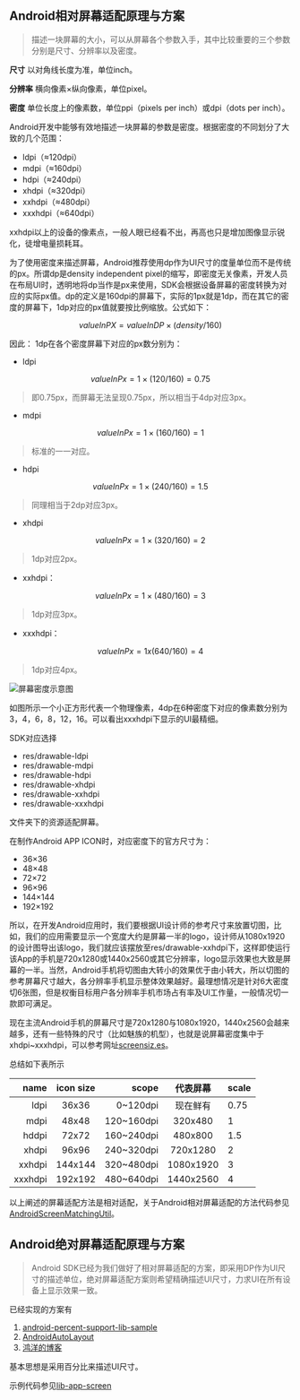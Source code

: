 ## Android相对屏幕适配原理与方案

> 描述一块屏幕的大小，可以从屏幕各个参数入手，其中比较重要的三个参数分别是尺寸、分辨率以及密度。

**尺寸**
以对角线长度为准，单位inch。

**分辨率**
横向像素×纵向像素，单位pixel。

**密度**
单位长度上的像素数，单位ppi（pixels per inch）或dpi（dots per inch）。

Android开发中能够有效地描述一块屏幕的参数是密度。根据密度的不同划分了大致的几个范围：
- ldpi（≈120dpi）
- mdpi（≈160dpi）
- hdpi（≈240dpi）
- xhdpi（≈320dpi）
- xxhdpi（≈480dpi）
- xxxhdpi（≈640dpi）

xxhdpi以上的设备的像素点，一般人眼已经看不出，再高也只是增加图像显示锐化，徒增电量损耗耳。

为了使用密度来描述屏幕，Android推荐使用dp作为UI尺寸的度量单位而不是传统的px。所谓dp是density independent pixel的缩写，即密度无关像素，开发人员在布局UI时，透明地将dp当作是px来使用，SDK会根据设备屏幕的密度转换为对应的实际px值。dp的定义是160dpi的屏幕下，实际的1px就是1dp，而在其它的密度的屏幕下，1dp对应的px值就要按比例缩放。公式如下：
```math
valueInPX = valueInDP × (density / 160)
```

因此：
1dp在各个密度屏幕下对应的px数分别为：
- ldpi

```math
valueInPx = 1 × (120 / 160) = 0.75
```
> 即0.75px，而屏幕无法呈现0.75px，所以相当于4dp对应3px。

- mdpi

```math
valueInPx = 1 × (160 / 160) = 1
```
> 标准的一一对应。

- hdpi

```math
valueInPx = 1 × (240 / 160) = 1.5
```
> 同理相当于2dp对应3px。

- xhdpi

```math
valueInPx = 1 × (320 / 160) = 2
```
> 1dp对应2px。

- xxhdpi：

```math
valueInPx = 1 × (480 / 160) = 3
```
> 1dp对应3px。

- xxxhdpi：

```math
 valueInPx = 1 x (640 / 160) = 4
```
> 1dp对应4px。

![屏幕密度示意图](http://upload-images.jianshu.io/upload_images/2048485-863a686e161f31b8.png?imageMogr2/auto-orient/strip%7CimageView2/2/w/1240)

如图所示一个小正方形代表一个物理像素，4dp在6种密度下对应的像素数分别为3，4，6，8，12，16。可以看出xxxhdpi下显示的UI最精细。

SDK对应选择
- res/drawable-ldpi
- res/drawable-mdpi
- res/drawable-hdpi
- res/drawable-xhdpi
- res/drawable-xxhdpi
- res/drawable-xxxhdpi

文件夹下的资源适配屏幕。

在制作Android APP ICON时，对应密度下的官方尺寸为：
- 36×36
- 48×48
- 72×72
- 96×96
- 144×144
- 192×192

所以，在开发Android应用时，我们要根据UI设计师的参考尺寸来放置切图，比如，我们的应用需要显示一个宽度大约是屏幕一半的logo，设计师从1080x1920的设计图导出该logo，我们就应该摆放至res/drawable-xxhdpi下，这样即使运行该App的手机是720x1280或1440x2560或其它分辨率，logo显示效果也大致是屏幕的一半。当然，Android手机将切图由大转小的效果优于由小转大，所以切图的参考屏幕尺寸越大，各分辨率手机显示整体效果越好。最理想情况是针对6大密度切6张图，但是权衡目标用户各分辨率手机市场占有率及UI工作量，一般情况切一款即可满足。

现在主流Android手机的屏幕尺寸是720x1280与1080x1920，1440x2560会越来越多，还有一些特殊的尺寸（比如魅族的机型），也就是说屏幕密度集中于xhdpi~xxxhdpi，可以参考网址[screensiz.es](http://screensiz.es/phone)。

总结如下表所示

|name|icon size|scope|代表屏幕|scale|
|--:|:--:|--:|:--:|:--|
|ldpi|36x36|0~120dpi|现在鲜有|0.75|
|mdpi|48x48|120~160dpi|320x480|1|
|hddpi|72x72|160~240dpi|480x800|1.5|
|xhdpi|96x96|240~320dpi|720x1280|2|
|xxhdpi|144x144|320~480dpi|1080x1920|3|
|xxxhdpi|192x192|480~640dpi|1440x2560|4|

以上阐述的屏幕适配方法是相对适配，关于Android相对屏幕适配的方法代码参见[AndroidScreenMatchingUtil](https://github.com/hayukleung/AndroidScreenMatchingUtil)。

## Android绝对屏幕适配原理与方案

> Android SDK已经为我们做好了相对屏幕适配的方案，即采用DP作为UI尺寸的描述单位，绝对屏幕适配方案则希望精确描述UI尺寸，力求UI在所有设备上显示效果一致。

已经实现的方案有

1. [android-percent-support-lib-sample](https://github.com/JulienGenoud/android-percent-support-lib-sample)
2. [AndroidAutoLayout](https://github.com/hongyangAndroid/AndroidAutoLayout)
3. [鸿洋的博客](http://blog.csdn.net/lmj623565791/article/details/45460089)

基本思想是采用百分比来描述UI尺寸。

示例代码参见[lib-app-screen](https://github.com/hayukleung/app/tree/master/lib-app-screen)